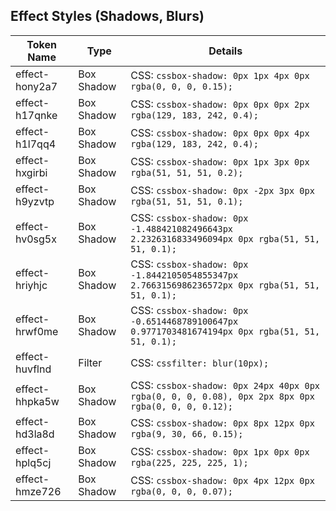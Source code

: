 ## Effect Styles (Shadows, Blurs)

| Token Name | Type | Details |
|------------|------|---------|
| <a name="effect-hony2a7"></a>effect-hony2a7 | Box Shadow | CSS: ```cssbox-shadow: 0px 1px 4px 0px rgba(0, 0, 0, 0.15);``` |
| <a name="effect-h17qnke"></a>effect-h17qnke | Box Shadow | CSS: ```cssbox-shadow: 0px 0px 0px 2px rgba(129, 183, 242, 0.4);``` |
| <a name="effect-h1l7qq4"></a>effect-h1l7qq4 | Box Shadow | CSS: ```cssbox-shadow: 0px 0px 0px 4px rgba(129, 183, 242, 0.4);``` |
| <a name="effect-hxgirbi"></a>effect-hxgirbi | Box Shadow | CSS: ```cssbox-shadow: 0px 1px 3px 0px rgba(51, 51, 51, 0.2);``` |
| <a name="effect-h9yzvtp"></a>effect-h9yzvtp | Box Shadow | CSS: ```cssbox-shadow: 0px -2px 3px 0px rgba(51, 51, 51, 0.1);``` |
| <a name="effect-hv0sg5x"></a>effect-hv0sg5x | Box Shadow | CSS: ```cssbox-shadow: 0px -1.488421082496643px 2.2326316833496094px 0px rgba(51, 51, 51, 0.1);``` |
| <a name="effect-hriyhjc"></a>effect-hriyhjc | Box Shadow | CSS: ```cssbox-shadow: 0px -1.8442105054855347px 2.7663156986236572px 0px rgba(51, 51, 51, 0.1);``` |
| <a name="effect-hrwf0me"></a>effect-hrwf0me | Box Shadow | CSS: ```cssbox-shadow: 0px -0.6514468789100647px 0.9771703481674194px 0px rgba(51, 51, 51, 0.1);``` |
| <a name="effect-huvflnd"></a>effect-huvflnd | Filter | CSS: ```cssfilter: blur(10px);``` |
| <a name="effect-hhpka5w"></a>effect-hhpka5w | Box Shadow | CSS: ```cssbox-shadow: 0px 24px 40px 0px rgba(0, 0, 0, 0.08), 0px 2px 8px 0px rgba(0, 0, 0, 0.12);``` |
| <a name="effect-hd3la8d"></a>effect-hd3la8d | Box Shadow | CSS: ```cssbox-shadow: 0px 8px 12px 0px rgba(9, 30, 66, 0.15);``` |
| <a name="effect-hplq5cj"></a>effect-hplq5cj | Box Shadow | CSS: ```cssbox-shadow: 0px 1px 0px 0px rgba(225, 225, 225, 1);``` |
| <a name="effect-hmze726"></a>effect-hmze726 | Box Shadow | CSS: ```cssbox-shadow: 0px 4px 12px 0px rgba(0, 0, 0, 0.07);``` |

